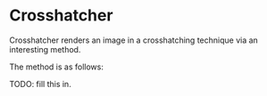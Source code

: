Crosshatcher
============

Crosshatcher renders an image in a crosshatching technique via an
interesting method.

The method is as follows:

TODO: fill this in.


